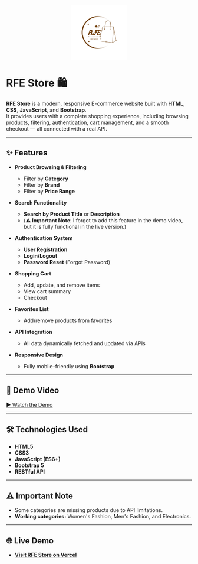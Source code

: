 <p align="center">
  <img src="images/RFE%20Store.png" alt="RFE Store Logo" width="150"/>
</p>

# RFE Store 🛍️

**RFE Store** is a modern, responsive E-commerce website built with **HTML**, **CSS**, **JavaScript**, and **Bootstrap**.  
It provides users with a complete shopping experience, including browsing products, filtering, authentication, cart management, and a smooth checkout — all connected with a real API.

---

## ✨ Features

- **Product Browsing & Filtering**
  - Filter by **Category**
  - Filter by **Brand**
  - Filter by **Price Range**
- **Search Functionality**
  - **Search by Product Title** or **Description**
  - (**⚠️ Important Note**: I forgot to add this feature in the demo video, but it is fully functional in the live version.)
- **Authentication System**

  - **User Registration**
  - **Login/Logout**
  - **Password Reset** (Forgot Password)

- **Shopping Cart**

  - Add, update, and remove items
  - View cart summary
  - Checkout

- **Favorites List**

  - Add/remove products from favorites

- **API Integration**

  - All data dynamically fetched and updated via APIs

- **Responsive Design**
  - Fully mobile-friendly using **Bootstrap**

---

## 🎥 Demo Video

[▶️ Watch the Demo](videos/demo.mp4)

---

## 🛠️ Technologies Used

- **HTML5**
- **CSS3**
- **JavaScript (ES6+)**
- **Bootstrap 5**
- **RESTful API**

---

## ⚠️ Important Note

- Some categories are missing products due to API limitations.
- **Working categories:** Women's Fashion, Men's Fashion, and Electronics.

---

## 🌐 Live Demo

- [**Visit RFE Store on Vercel**](https://rfe-store.vercel.app/)
